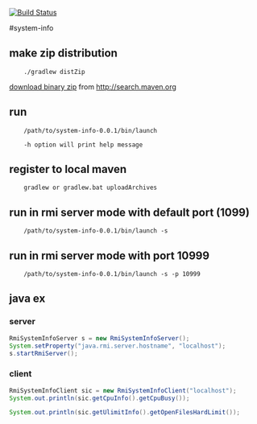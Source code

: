 [![Build Status](https://travis-ci.org/angelndevil2/system-info.svg?branch=master)](https://travis-ci.org/angelndevil2/system-info)

#system-info

## make zip distribution

        ./gradlew distZip

[download binary zip](http://search.maven.org/remotecontent?filepath=com/tistory/devilnangel/system-info/0.0.1/system-info-0.0.1.zip) from http://search.maven.org

## run

        /path/to/system-info-0.0.1/bin/launch
        
        -h option will print help message

## register to local maven

        gradlew or gradlew.bat uploadArchives

## run in rmi server mode with default port (1099)

        /path/to/system-info-0.0.1/bin/launch -s
        
## run in rmi server mode with port 10999

        /path/to/system-info-0.0.1/bin/launch -s -p 10999
        
## java ex

### server
```java
RmiSystemInfoServer s = new RmiSystemInfoServer();
System.setProperty("java.rmi.server.hostname", "localhost");
s.startRmiServer();
```
### client
```java
RmiSystemInfoClient sic = new RmiSystemInfoClient("localhost");
System.out.println(sic.getCpuInfo().getCpuBusy());

System.out.println(sic.getUlimitInfo().getOpenFilesHardLimit());
```
        
